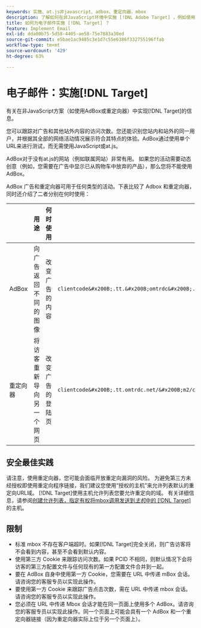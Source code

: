 ```yaml
---
keywords: 实施、at.js非javascript、adbox、重定向器、mbox
description: 了解如何在非JavaScript环境中实施 [!DNL Adobe Target] ，例如使用AdBox或重定向器。
title: 如何为电子邮件实施 [!DNL Target] ？
feature: Implement Email
exl-id: dda00b75-5d58-4405-ae58-75e7883a30ed
source-git-commit: e5bae1ac9485c3e1d7c55e6386f332755196ffab
workflow-type: tm+mt
source-wordcount: '429'
ht-degree: 63%

---
```


# 电子邮件：实施[!DNL Target]

有关在非JavaScript方案（如使用AdBox或重定向器）中实现[!DNL Target]的信息。

您可以跟踪对广告和其他站外内容的访问次数。您还能识别您站内和站外的同一用户，并根据其全部的网络活动情况展示符合其特点的体验。AdBox通过使用单个URL来进行测试，而无需使用JavaScript或at.js。

AdBox对于没有at.js的网站（例如联属网站）非常有用。 如果您的活动需要动态创意（例如，您需要在广告中显示已从购物车中放弃的产品），那么您将不能使用 AdBox。

AdBox 广告和重定向器可用于任何类型的活动。下表比较了 Adbox 和重定向器，同时还介绍了二者分别在何时使用：

| | 用途 | 何时使用 | URL 结构 | 选件类型 | 选件内容 |
|--- |--- |--- |--- |--- |--- |
| AdBox | 向广告返回不同的图像 | 改变广告的内容 | `clientcode&#x200B;.tt.&#x200B;omtrdc&#x200B;.net/&#x200B;m2&#x200B;/&#x200B;clientcode/ubox/&#x200B;image?` | 重定向选件 | 图像 URL |
| 重定向器 | 将访客重新导向另一个网页 | 改变广告的登陆页 | `clientcode&#x200B;.tt.omtrdc.net/&#x200B;m2/clientcode&#x200B;/ubox/page?` | 重定向选件 | 页面 URL |

## 安全最佳实践

请注意，使用重定向器，您可能会面临开放重定向漏洞的风险。 为避免第三方未经授权即使用重定向程序链接，我们建议您使用“授权的主机”来允许列表默认的重定向URL域。 [!DNL Target]使用主机允许列表您要允许重定向的域。 有关详细信息，请参阅[创建允许列表，指定有权将mbox调用发送到&#x200B;*主机*&#x200B;中的 [!DNL Target]](https://experienceleague.adobe.com/docs/target/using/administer/hosts.html?lang=zh-Hans#allowlist)的主机。

## 限制

* 标准 mbox 不存在客户端超时。如果[!DNL Target]完全关闭，则广告访客将不会看到内容，甚至不会看到默认内容。
* 使用第三方 Cookie 来跟踪访问次数。如果 PCID 不相同，则默认情况下会将访客的第三方配置文件与任何现有的第一方配置文件合并到一起。
* 要在 AdBox 自身中使用第一方 Cookie，您需要在 URL 中传递 mBox 会话。请咨询您的客服专员以实现此操作。
* 要使用第一方 Cookie 来跟踪广告点击次数，需在 URL 中传递 mbox 会话。请咨询您的客服专员以实现此操作。
* 您必须在 URL 中传递 Mbox 会话才能在同一页面上使用多个 AdBox。请咨询您的客服专员以实现此操作。同一个页面上可能会具有一个 AdBox 和一个重定向器链接（因为重定向器实际上位于另一个页面上）。
